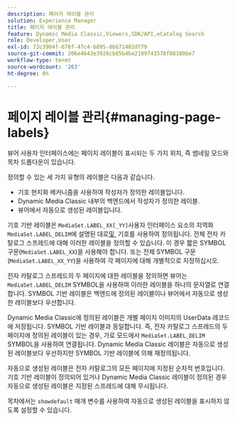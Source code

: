 ```yaml
---
description: 페이지 레이블 관리
solution: Experience Manager
title: 페이지 레이블 관리
feature: Dynamic Media Classic,Viewers,SDK/API,eCatalog Search
role: Developer,User
exl-id: 73c3904f-678f-47c4-b895-86671402df79
source-git-commit: 206e4643e3926cb85b4be2189743578f88180be7
workflow-type: tm+mt
source-wordcount: '263'
ht-degree: 0%

---
```


# 페이지 레이블 관리{#managing-page-labels}

뷰어 사용자 인터페이스에는 페이지 레이블이 표시되는 두 가지 위치, 즉 썸네일 모드와 목차 드롭다운이 있습니다.

정의할 수 있는 세 가지 유형의 레이블은 다음과 같습니다.

* 기호 현지화 메커니즘을 사용하여 작성자가 정의한 레이블입니다.
* Dynamic Media Classic 내부의 백엔드에서 작성자가 정의한 레이블.
* 뷰어에서 자동으로 생성된 레이블입니다.

기호 기반 레이블은 `MediaSet.LABEL_XX[_YY]`사용자 인터페이스 요소의 지역화`MediaSet.LABEL_DELIM`에 설명된 대로 [&#x200B; 및 &#x200B;](../../c-html5-s7-aem-asset-viewers/c-html5-20-ecatalog-viewer-about/c-html5-20-ecatalog-viewer-localization.md#concept-cbfc39344c494eb7b9f6a272cff0cc74) 기호를 사용하여 정의됩니다. 전체 전자 카탈로그 스프레드에 대해 이러한 레이블을 정의할 수 있습니다. 이 경우 짧은 SYMBOL 구문(`MediaSet.LABEL_XX`)을 사용해야 합니다. 또는 전체 SYMBOL 구문(`MediaSet.LABEL_XX_YY`)을 사용하여 각 페이지에 대해 개별적으로 지정하십시오.

전자 카탈로그 스프레드의 두 페이지에 대한 레이블을 정의하면 뷰어는 `MediaSet.LABEL_DELIM` SYMBOL을 사용하여 이러한 레이블을 하나의 문자열로 연결합니다. SYMBOL 기반 레이블은 백엔드에 정의된 레이블이나 뷰어에서 자동으로 생성한 레이블보다 우선합니다.

Dynamic Media Classic에 정의된 레이블은 개별 페이지 이미지의 UserData 레코드에 저장됩니다. SYMBOL 기반 레이블과 동일합니다. 즉, 전자 카탈로그 스프레드의 두 페이지에 정의된 레이블이 있는 경우, 가로 모드에서 `MediaSet.LABEL_DELIM` SYMBOL을 사용하여 연결됩니다. Dynamic Media Classic 레이블은 자동으로 생성된 레이블보다 우선하지만 SYMBOL 기반 레이블에 의해 재정의됩니다.

자동으로 생성된 레이블은 전자 카탈로그의 모든 페이지에 지정된 순차적 번호입니다. 기호 기반 레이블이 정의되어 있거나 Dynamic Media Classic 레이블이 정의된 경우 자동으로 생성된 레이블은 지정된 스프레드에 대해 무시됩니다.

목차에서는 `showdefault` 매개 변수를 사용하여 자동으로 생성된 레이블을 표시하지 않도록 설정할 수 있습니다.
